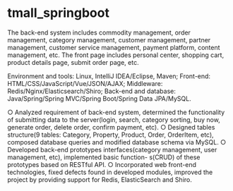 # tmall_springboot

The back-end system includes commodity management, order management, category management, customer management, partner management, customer service management, payment platform, content management, etc. The front page includes personal center, shopping cart, product details page, submit order page, etc.

Environment and tools: Linux, IntelliJ IDEA/Eclipse, Maven; 
Front-end: HTML/CSS/JavaScript/Vue/JSON/AJAX; Middleware: Redis/Nginx/Elasticsearch/Shiro;
Back-end and database: Java/Spring/Spring MVC/Spring Boot/Spring Data JPA/MySQL.

○	Analyzed requirement of back-end system, determined the functionality of submitting data to the server(login, search, category sorting, buy now, generate order, delete order, confirm payment, etc).
○	Designed tables structure(9 tables: Category, Property, Product, Order, OrderItem, etc), composed database queries and modified database schema via MySQL.
○	Developed back-end prototypes interfaces(category management, user management, etc), implemented basic function- s(CRUD) of these prototypes based on RESTful API.
○	Incorporated web front-end technologies, fixed defects found in developed modules, improved the project by providing support for Redis, ElasticSearch and Shiro.
